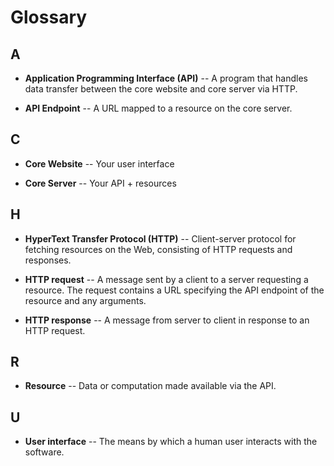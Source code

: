 <!--
SweetPea Glossary
Author: Emily LeBlanc
Date: 1/10/23
-->

# Glossary
## A
* **Application Programming Interface (API)** -- A program that handles data transfer between the core website and core server via HTTP.
  

* **API Endpoint** -- A URL mapped to a resource on the core server.


## C
* **Core Website** -- Your user interface


* **Core Server** -- Your API + resources


## H
* **HyperText Transfer Protocol (HTTP)** -- Client-server protocol for fetching resources on the Web, consisting of HTTP requests and responses.


* **HTTP request** -- A message sent by a client to a server requesting a resource. The request contains a URL specifying the API endpoint of the resource and any arguments.


* **HTTP response** -- A message from server to client in response to an HTTP request.


## R

* **Resource** -- Data or computation made available via the API.

## U
* **User interface** -- The means by which a human user interacts with the software.

